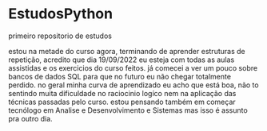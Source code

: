 # EstudosPython
 primeiro repositorio de estudos

estou na metade do curso agora, terminando de aprender estruturas de repetição, acredito que dia 19/09/2022 eu esteja com todas as aulas assistidas e os exercicios do curso feitos. já comecei a ver um pouco sobre bancos de dados SQL para que no futuro eu não chegar totalmente perdido. no geral minha curva de aprendizado eu acho que está boa, não to sentindo muita dificuldade no raciocinio logíco nem na aplicação das técnicas passadas pelo curso. estou pensando também em começar tecnólogo em Analise e Desenvolvimento e Sistemas mas isso é assunto pra outro dia.
